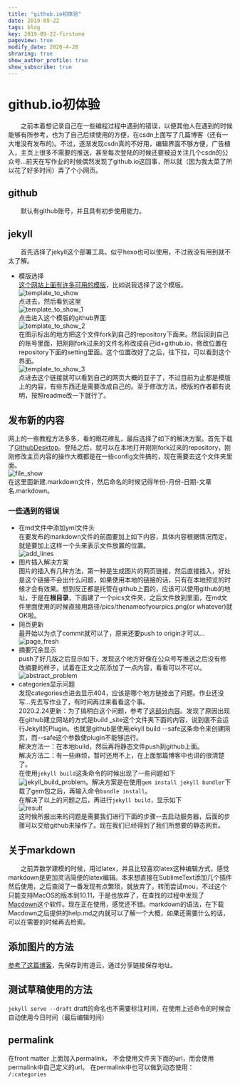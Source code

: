 ```yaml
---
title: "github.io初体验"
date: 2019-09-22
tags: blog
key: 2019-09-22-firstone
pageview: true
modify_date: 2020-4-28
shraring: true
show_author_profile: true
show_subscribe: true
---
```


# github.io初体验
&ensp;&ensp;&ensp;&ensp;之前本着想记录自己在一些编程过程中遇到的错误，以便其他人在遇到的时候能够有所参考，也为了自己后续使用的方便，在csdn上面写了几篇博客（还有一大堆没有发布的)。不过，逐渐发现csdn真的不好用，编辑界面不够方便，广告植入，主页上很多不需要的推送，甚至每次登陆的时候还要被迫关注几个csdn的公众号...前天在写作业的时候偶然发现了github.io这回事，所以就（因为我太菜了所以花了好多时间）弄了个小网页。
## github
&ensp;&ensp;&ensp;&ensp;默认有github账号，并且具有初步使用能力。
## jekyll
&ensp;&ensp;&ensp;&ensp;首先选择了jekyll这个部署工具。似乎hexo也可以使用，不过我没有用到就不太了解。

* 模版选择  
[这个网站上面有许多可用的模版](http://jekyllthemes.org)，比如说我选择了这个模版。
![template_to_show](https://note.youdao.com/yws/api/personal/file/WEB61ea3d8431a21f96380ae60971b09fe7?method=download&shareKey=424f18a54b4c76d8fcedd38e16a18164)  
点进去，然后看到这里  
![template_to_show_1](https://note.youdao.com/yws/api/personal/file/WEBdaacc35953701388e1065ce986af45bc?method=download&shareKey=730dbf48e99fa9c7fe9cc6b4dc539a6e)  
点击进入这个模版的github界面   
![template_to_show_2](https://note.youdao.com/yws/api/personal/file/WEBe69fae99048c2492b025a09dacf066e0?method=download&shareKey=4e59f17de74c1aaba05fc9c9c1b0a64c)  
在图示标出的地方把这个文件fork到自己的repository下面来。然后回到自己的账号里面，把刚刚fork过来的文件名称改成自己id+github.io，修改位置在repository下面的setting里面。这个位置改好了之后，往下拉，可以看到这个界面。  
![template_to_show_3](https://note.youdao.com/yws/api/personal/file/WEB002e29a17cbdb5565098528b8f6de3a9?method=download&shareKey=3bc5b85e5d585de4e3839c1df9f194ea)   
点进去这个链接就可以看到自己的网页大概的亚子了，不过目前为止都是模版上的内容，有些东西还是需要改成自己的。至于修改方法，模版的作者都有说明，按照readme改一下就行了。

## 发布新的内容
网上的一些教程方法多多，看的眼花缭乱，最后选择了如下的解决方案。首先下载了[GithubDesktop](https://desktop.github.com)。登陆之后，就可以在本地打开刚刚fork过来的repository，刚刚修改主页内容的操作大概都是在一些config文件搞的，现在需要去这个文件夹里面。  
![file_show](https://note.youdao.com/yws/api/personal/file/WEBa5236f0f539e6b268390d86d5277f2b8?method=download&shareKey=ed44bad3ecf43244476a0bf9688432e3)  
在这里面新建.markdown文件，然后命名的时候记得年份-月份-日期-文章名.markdown。  
### 一些遇到的错误
  
* 在md文件中添加yml文件头  
在要发布的markdown文件的前面要加上如下内容，具体内容根据情况而定，就是要加上这样一个头来表示文件放置的位置。   
![add_lines](https://note.youdao.com/yws/api/personal/file/WEB4413938a756cfdf3046bc94aa831ff81?method=download&shareKey=5a3e97dd1d5c427a43f272473a0f5a03)
* 图片插入解决方案  
图片的插入有几种方法，第一种是生成图片的网页链接，然后直接插入，好处是这个链接不会出什么问题，如果使用本地的链接的话，只有在本地预览的时候才会有效果。想到反正都是托管在github上面的，应该可以使用github的地址，于是在**根目录**，下面建了一个pics文件夹，之后文件放到里面，在md文件里面使用的时候直接用路径/pics/thenameofyourpics.png(or whatever)就OK啦。
* 网页更新  
最开始以为点了commit就可以了，原来还要push to origin才可以...
![page_fresh](https://note.youdao.com/yws/api/personal/file/WEB830e2eca09321ae3d7474c0ba22fc5ad?method=download&shareKey=bed183ff1130eec632c2cade1c2d6cd2)
* 摘要冗余显示  
push了好几版之后显示如下，发现这个地方好像在公众号写推送之后没有修改摘要的样子，试着在正文之前添加了一点内容，看看可以不可以。
![abstract_problem](https://note.youdao.com/yws/api/personal/file/WEB8f2627939a9e5f76fa03dc9357f54900?method=download&shareKey=c01d079ae932028fcff29fa957c2283b)
* categories显示问题  
发现categories点进去显示404，应该是哪个地方链接出了问题。作业还没写...先去写作业了，有时间再过来看看这个事。  
2020.2.24更新：为了搞明白这个问题，参考了[这部分内容](https://www.sitepoint.com/jekyll-plugins-github/)。发现了原因出现在github建立网站的方式是build _site这个文件夹下面的内容，说到底不会运行JekyII的Plugin。也就是github是使用jekyll build --safe这条命令来创建网页，而--safe这个参数使plugin不能够运行。  
解决方法一：在本地build，然后再将静态文件push到github上面。  
解决方法二：有一些麻烦，暂时还用不上，在上面那篇博客中也讲的很清楚了。  
在使用`jekyll build`这条命令的时候出现了一些问题如下![jekyll_build_problem](https://note.youdao.com/yws/api/personal/file/WEBed4902b49bc6ef486957b64b837cc189?method=download&shareKey=38f22c8d4350008c66711b49aada9767)。解决方案是在使用`gem install jekyll bundler`下载了gem包之后，再输入命令`bundle install`。  
在解决了以上的问题之后，再进行`jekyll build`，显示如下  
![result](https://note.youdao.com/yws/api/personal/file/WEBe6da78e45536b0a192478553f686b423?method=download&shareKey=f8b73f3ea5301cb2bb8675eb20298082)  
这时候所报出来的问题是需要我们进行下面的步骤--去启动服务器，后面的步骤可以交给github来操作了。现在我们已经得到了我们所想要的静态网页。


    

## 关于markdown
&ensp;&ensp;&ensp;&ensp;之前弄数学建模的时候，用过latex，并且比较喜欢latex这种编辑方式，感觉markdown是更加灵活简便的latex编辑。本来想直接在SublimeText添加几个插件然后使用，之后查阅了一番发现有点繁琐，就放弃了。转而尝试mou，不过这个只能支持MacOS的版本到10.11，于是也放弃了，在查找的过程中发现了[Macdown](https://macdown.uranusjr.com/)这个软件。现在正在使用，感觉还不错。markdown的语法，在下载Macdown之后提供的help.md之内就可以了解一个大概，如果还需要什么的话，可以在需要的时候再去检索。

## 添加图片的方法
[参考了这篇博客](https://blog.csdn.net/dailingnan0827/article/details/86412414)，先保存到有道云，通过分享链接保存地址。


   
## 测试草稿使用的方法
`jekyll serve --draft`
draft的命名也不需要标注时间，在使用上述命令的时候会自动使用今日时间（最后编辑时间）

## permalink
在front matter 上面加入permalink，
不会使用文件夹下面的url，而会使用permalink中自己定义的url。
在permalink中也可以做到动态使用：
`/:categories`

